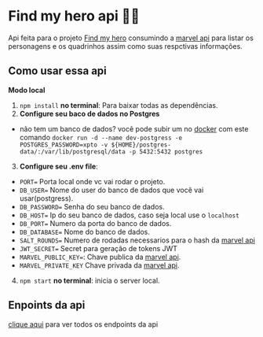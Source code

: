 # Find my hero api 🦸‍♀️

Api feita para o projeto [Find my hero](https://github.com/jucielly/find-my-hero) consumindo a [marvel api](https://developer.marvel.com/) para listar os personagens e os quadrinhos assim como suas respctivas informações.

## Como usar essa api

**Modo local**

1. `npm install` **no terminal**: Para baixar todas as dependências.
2. **Configure seu baco de dados no Postgres** 
- não tem um banco de dados?  você pode subir um no [docker](https://www.docker.com/get-started) com este comando `docker run -d --name dev-postgress -e POSTGRES_PASSWORD=xpto -v ${HOME}/postgres-data/:/var/lib/postgresql/data -p 5432:5432 postgres
`
3. **Configure seu .env file**:

- `PORT=` Porta local onde vc vai rodar o projeto.
- `DB_USER=` Nome do user do banco de dados que você vai usar(postgress).
- `DB_PASSWORD=` Senha do seu banco de dados.
- `DB_HOST=` Ip do seu banco de dados, caso seja local use o `localhost`
- `DB_PORT=` Numero da porta do banco de dados.
- `DB_DATABASE=` Nome do banco de dados.
- `SALT_ROUNDS=` Numero de rodadas necessarios para o hash da [marvel api](https://developer.marvel.com/)
- `JWT_SECRET=` Secret para geração de tokens JWT
- `MARVEL_PUBLIC_KEY=`: Chave publica da [marvel api](https://developer.marvel.com/).
- `MARVEL_PRIVATE_KEY` Chave privada da [marvel api](https://developer.marvel.com/).

4. `npm start` **no terminal**: inicia o server local.

## Enpoints da api

[clique aqui](https://www.getpostman.com/collections/21ad061e792b2dc38005) para ver todos os endpoints da api
